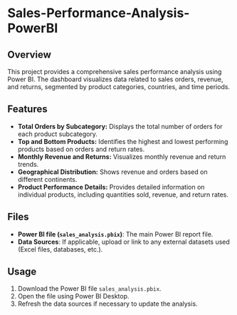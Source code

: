 # Sales-Performance-Analysis-PowerBI


## Overview
This project provides a comprehensive sales performance analysis using Power BI. The dashboard visualizes data related to sales orders, revenue, and returns, segmented by product categories, countries, and time periods.

## Features
- **Total Orders by Subcategory:** Displays the total number of orders for each product subcategory.
- **Top and Bottom Products:** Identifies the highest and lowest performing products based on orders and return rates.
- **Monthly Revenue and Returns:** Visualizes monthly revenue and return trends.
- **Geographical Distribution:** Shows revenue and orders based on different continents.
- **Product Performance Details:** Provides detailed information on individual products, including quantities sold, revenue, and return rates.

## Files
- **Power BI file (`sales_analysis.pbix`)**: The main Power BI report file.
- **Data Sources**: If applicable, upload or link to any external datasets used (Excel files, databases, etc.).

## Usage
1. Download the Power BI file `sales_analysis.pbix`.
2. Open the file using Power BI Desktop.
3. Refresh the data sources if necessary to update the analysis.



